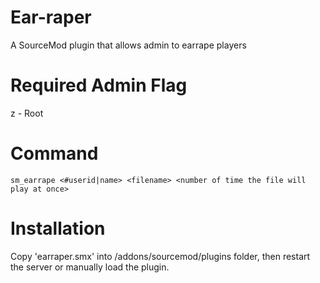 # Ear-raper
A SourceMod plugin that allows admin to earrape players
# Required Admin Flag
z - Root
# Command
```
sm_earrape <#userid|name> <filename> <number of time the file will play at once>
```
# Installation
Copy 'earraper.smx' into /addons/sourcemod/plugins folder, then restart the server or manually load the plugin.